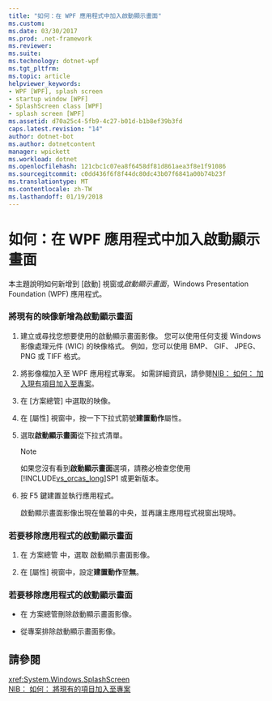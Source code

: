 ```yaml
---
title: "如何：在 WPF 應用程式中加入啟動顯示畫面"
ms.custom: 
ms.date: 03/30/2017
ms.prod: .net-framework
ms.reviewer: 
ms.suite: 
ms.technology: dotnet-wpf
ms.tgt_pltfrm: 
ms.topic: article
helpviewer_keywords:
- WPF [WPF], splash screen
- startup window [WPF]
- SplashScreen class [WPF]
- splash screen [WPF]
ms.assetid: d70a25c4-5fb9-4c27-b01d-b1b8ef39b3fd
caps.latest.revision: "14"
author: dotnet-bot
ms.author: dotnetcontent
manager: wpickett
ms.workload: dotnet
ms.openlocfilehash: 121cbc1c07ea8f6458df81d861aea3f8e1f91086
ms.sourcegitcommit: c0dd436f6f8f44dc80dc43b07f6841a00b74b23f
ms.translationtype: MT
ms.contentlocale: zh-TW
ms.lasthandoff: 01/19/2018
---
```

# <a name="how-to-add-a-splash-screen-to-a-wpf-application"></a>如何：在 WPF 應用程式中加入啟動顯示畫面
本主題說明如何新增到 [啟動] 視窗或*啟動顯示畫面*，Windows Presentation Foundation (WPF) 應用程式。  
  
### <a name="to-add-an-existing-image-as-a-splash-screen"></a>將現有的映像新增為啟動顯示畫面  
  
1.  建立或尋找您想要使用的啟動顯示畫面影像。 您可以使用任何支援 Windows 影像處理元件 (WIC) 的映像格式。 例如，您可以使用 BMP、 GIF、 JPEG、 PNG 或 TIFF 格式。  
  
2.  將影像檔加入至 WPF 應用程式專案。 如需詳細資訊，請參閱[NIB： 如何： 加入現有項目加入至專案](http://msdn.microsoft.com/library/15f4cfb7-78ab-457f-9f14-099a25a6a2d3)。  
  
3.  在 [方案總管] 中選取的映像。  
  
4.  在 [屬性] 視窗中，按一下下拉式箭號**建置動作**屬性。  
  
5.  選取**啟動顯示畫面**從下拉式清單。  
  
    > [!NOTE]
    >  如果您沒有看到**啟動顯示畫面**選項，請務必檢查您使用[!INCLUDE[vs_orcas_long](../../../../includes/vs-orcas-long-md.md)]SP1 或更新版本。  
  
6.  按 F5 鍵建置並執行應用程式。  
  
     啟動顯示畫面影像出現在螢幕的中央，並再讓主應用程式視窗出現時。  
  
### <a name="to-remove-the-splash-screen-from-an-application"></a>若要移除應用程式的啟動顯示畫面  
  
1.  在 方案總管 中，選取 啟動顯示畫面影像。  
  
2.  在 [屬性] 視窗中，設定**建置動作**至**無**。  
  
### <a name="to-remove-the-splash-screen-from-an-application"></a>若要移除應用程式的啟動顯示畫面  
  
-   在 方案總管刪除啟動顯示畫面影像。  
  
-   從專案排除啟動顯示畫面影像。  
  
## <a name="see-also"></a>請參閱  
 <xref:System.Windows.SplashScreen>  
 [NIB： 如何： 將現有的項目加入至專案](http://msdn.microsoft.com/library/15f4cfb7-78ab-457f-9f14-099a25a6a2d3)
